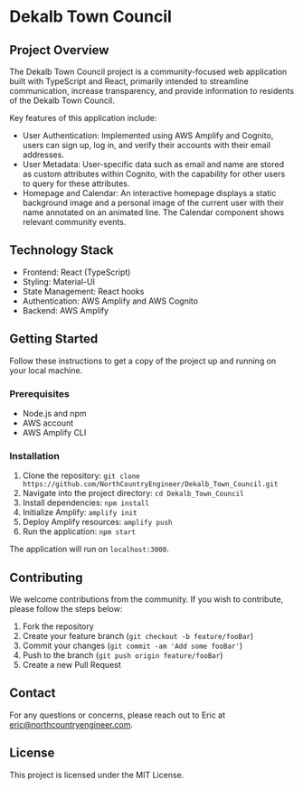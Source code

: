 # Dekalb Town Council

## Project Overview

The Dekalb Town Council project is a community-focused web application built with TypeScript and React, primarily intended to streamline communication, increase transparency, and provide information to residents of the Dekalb Town Council.

Key features of this application include:

- User Authentication: Implemented using AWS Amplify and Cognito, users can sign up, log in, and verify their accounts with their email addresses. 
- User Metadata: User-specific data such as email and name are stored as custom attributes within Cognito, with the capability for other users to query for these attributes. 
- Homepage and Calendar: An interactive homepage displays a static background image and a personal image of the current user with their name annotated on an animated line. The Calendar component shows relevant community events.

## Technology Stack

- Frontend: React (TypeScript)
- Styling: Material-UI
- State Management: React hooks
- Authentication: AWS Amplify and AWS Cognito
- Backend: AWS Amplify

## Getting Started

Follow these instructions to get a copy of the project up and running on your local machine.

### Prerequisites

- Node.js and npm
- AWS account
- AWS Amplify CLI

### Installation

1. Clone the repository: `git clone https://github.com/NorthCountryEngineer/Dekalb_Town_Council.git`
2. Navigate into the project directory: `cd Dekalb_Town_Council`
3. Install dependencies: `npm install`
4. Initialize Amplify: `amplify init`
5. Deploy Amplify resources: `amplify push`
6. Run the application: `npm start`

The application will run on `localhost:3000`.

## Contributing

We welcome contributions from the community. If you wish to contribute, please follow the steps below:

1. Fork the repository
2. Create your feature branch (`git checkout -b feature/fooBar`)
3. Commit your changes (`git commit -am 'Add some fooBar'`)
4. Push to the branch (`git push origin feature/fooBar`)
5. Create a new Pull Request

## Contact

For any questions or concerns, please reach out to Eric at eric@northcountryengineer.com.

## License

This project is licensed under the MIT License.
